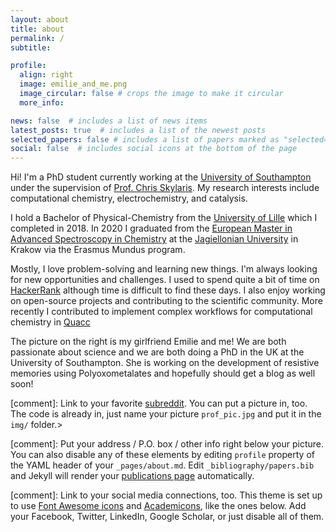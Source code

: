 ```yaml
---
layout: about
title: about
permalink: /
subtitle:

profile:
  align: right
  image: emilie_and_me.png
  image_circular: false # crops the image to make it circular
  more_info:

news: false  # includes a list of news items
latest_posts: true  # includes a list of the newest posts
selected_papers: false # includes a list of papers marked as "selected={true}"
social: false  # includes social icons at the bottom of the page
---
```


Hi! I'm a PhD student currently working at the [University of Southampton](https://www.southampton.ac.uk/) under the supervision of [Prof. Chris Skylaris](https://www.southampton.ac.uk/people/5x2r2f/professor-chris-skylaris). My research interests include computational chemistry, electrochemistry, and catalysis.

I hold a Bachelor of Physical-Chemistry from the [University of Lille](https://www.univ-lille.fr) which I completed in 2018. In 2020 I graduated from the [European Master in Advanced Spectroscopy in Chemistry](https://master-asc.eu) at the [Jagiellonian University](https://en.uj.edu.pl/en_GB/start) in Krakow via the Erasmus Mundus program.

Mostly, I love problem-solving and learning new things. I'm always looking for new opportunities and challenges. I used to spend quite a bit of time on [HackerRank](https://www.hackerrank.com/profile/tom_dmre) although time is difficult to find these days. I also enjoy working on open-source projects and contributing to the scientific community. More recently I contributed to implement complex workflows for computational chemistry in [Quacc](https://github.com/Quantum-Accelerators/quacc)

The picture on the right is my girlfriend Emilie and me! We are both passionate about science and we are both doing a PhD in the UK at the University of Southampton. She is working on the development of resistive memories using Polyoxometalates and hopefully should get a blog as well soon!

[comment]: Link to your favorite [subreddit](http://reddit.com). You can put a picture in, too. The code is already in, just name your picture `prof_pic.jpg` and put it in the `img/` folder.>

[comment]: Put your address / P.O. box / other info right below your picture. You can also disable any of these elements by editing `profile` property of the YAML header of your `_pages/about.md`. Edit `_bibliography/papers.bib` and Jekyll will render your [publications page](/al-folio/publications/) automatically.

[comment]: Link to your social media connections, too. This theme is set up to use [Font Awesome icons](https://fontawesome.com/) and [Academicons](https://jpswalsh.github.io/academicons/), like the ones below. Add your Facebook, Twitter, LinkedIn, Google Scholar, or just disable all of them.